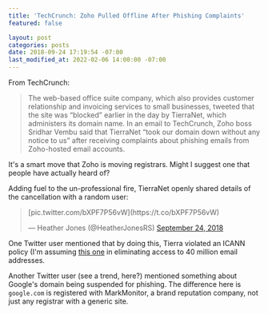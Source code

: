 ```yaml
---
title: 'TechCrunch: Zoho Pulled Offline After Phishing Complaints'
featured: false

layout: post
categories: posts
date: 2018-09-24 17:19:54 -07:00
last_modified_at: 2022-02-06 14:00:00 -07:00
---
```


From TechCrunch:

>  The web-based office suite company, which also provides customer relationship and invoicing services to small businesses, tweeted that the site was “blocked” earlier in the day by TierraNet, which administers its domain name.
> In an email to TechCrunch, Zoho boss Sridhar Vembu said that TierraNet “took our domain down without any notice to us” after receiving complaints about phishing emails from Zoho-hosted email accounts.

It's a smart move that Zoho is moving registrars. Might I suggest one that people have actually heard of?

Adding fuel to the un-professional fire, TierraNet openly shared details of the cancellation with a random user:

<blockquote class="twitter-tweet">
[pic.twitter.com/bXPF7P56vW](https://t.co/bXPF7P56vW)

— Heather Jones (@HeatherJonesRS) [September 24, 2018](https://twitter.com/HeatherJonesRS/status/1044265138340155392?ref_src=twsrc%5Etfw)
</blockquote>
<script async src="https://platform.twitter.com/widgets.js" charset="utf-8"></script>

One Twitter user mentioned that by doing this, Tierra violated an ICANN policy (I'm assuming [this one](https://www.icann.org/resources/pages/expected-standards-2008-01-10-en) in eliminating access to 40 million email addresses.

Another Twitter user (see a trend, here?) mentioned something about Google's domain being suspended for phishing. The difference here is `google.com` is registered with MarkMonitor, a brand reputation company, not just any registrar with a generic site.

